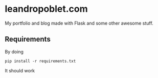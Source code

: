 leandropoblet.com
=================

My portfolio and blog made with Flask and some other awesome stuff.

Requirements
------------

By doing

    pip install -r requirements.txt

It should work
